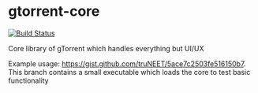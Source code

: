 gtorrent-core
=============
[![Build Status](https://travis-ci.org/gtorrent/gtorrent-core.svg?branch=wip%2Fcopying-files)](https://travis-ci.org/gtorrent/gtorrent-core)


Core library of gTorrent which handles everything but UI/UX


Example usage: https://gist.github.com/truNEET/5ace7c2503fe516150b7.
This branch contains a small executable which loads the core to test basic functionality

